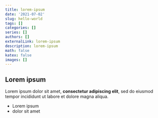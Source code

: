 ```yaml
---
title: lorem-ipsum
date: '2021-07-02'
slug: hello-world
tags: []
categories: []
series: []
authors: []
externalLink: lorem-ipsum
description: lorem-ipsum
math: false
katex: false
images: []
---
```

## Lorem ipsum

Lorem ipsum dolor sit amet, **consectetur adipiscing elit**, sed do eiusmod tempor incididunt ut labore et dolore magna aliqua.

- Lorem ipsum
- dolor sit amet